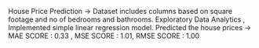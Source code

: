 House Price Prediction ->
Dataset includes columns based on square footage and no of bedrooms and bathrooms.
Exploratory Data Analytics , Implemented simple linear regression model.
Predicted the house prices -> MAE SCORE : 0.33 , MSE SCORE : 1.01, RMSE SCORE : 1.00
